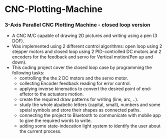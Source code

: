 # CNC-Plotting-Machine
### 3-Axis Parallel CNC Plotting Machine - closed loop version

- A CNC M/C capable of drawing 2D pictures and writing using a pen (3 DOF).
- Was implemented using 2 different control algorithms: open loop using 2 stepper motors and closed loop using 2 PID-controlled DC motors and 2 encoders for the feedback and servo for Vertical motion(Pen up and down).
- This coding project cover the closed loop case by programming the following tasks:
  - controlling the the 2 DC motors and the servo motor.
  - collecting Encoder feedback reading for error control.
  - applying inverse kinematics to convert the desired point of end-effetor to the actuators motion.
  - create the required draw patterns for writing (line, arc, ..).
  - study the whole alpabetic letters (capital, small), numbers and some speial symbols and store their shapes as connected paths.
  - connecting the project to Bluetooth to communicate with mobile app to give the required words to write.
  - adding some state-indecation light system to identify the user about the current process.
